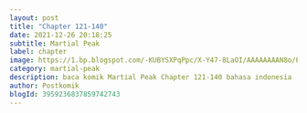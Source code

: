 ```yaml
---
layout: post 
title: "Chapter 121-140"
date: 2021-12-26 20:18:25
subtitle: Martial Peak
label: chapter
image: https://1.bp.blogspot.com/-KUBYSXPqPpc/X-Y47-8LaOI/AAAAAAAAN8o/PoISUbuP1Lc4qQ3ql9bTpdviOAEIz2omgCLcBGAsYHQ/s72-c/1.jpg
category: martial-peak
description: baca komik Martial Peak Chapter 121-140 bahasa indonesia 
author: Postkomik
blogId: 3959236837859742743
---
```

